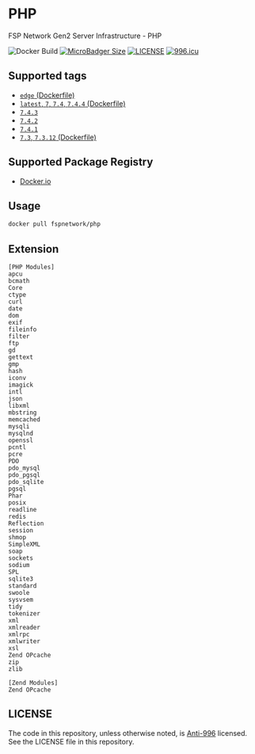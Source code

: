 # PHP

FSP Network Gen2 Server Infrastructure - PHP

![Docker Build](https://github.com/FSPNET/PHP/workflows/Docker%20Build/badge.svg)
[![MicroBadger Size](https://img.shields.io/microbadger/image-size/fspnetwork/php.svg?style=flat-square)](https://microbadger.com/#/images/fspnetwork/php)
[![LICENSE](https://img.shields.io/badge/license-Anti%20996-blue.svg?style=flat-square)](https://github.com/996icu/996.ICU/blob/master/LICENSE)
[![996.icu](https://img.shields.io/badge/link-996.icu-red.svg?style=flat-square)](https://996.icu)

## Supported tags

- [`edge` (Dockerfile)](https://github.com/FSPNET/PHP/blob/master/Dockerfile)
- [`latest`, `7`, `7.4`, `7.4.4` (Dockerfile)](https://github.com/FSPNET/PHP/tree/7.4.4/Dockerfile)
- [`7.4.3`](https://github.com/FSPNET/PHP/tree/7.4.3/Dockerfile)
- [`7.4.2`](https://github.com/FSPNET/PHP/tree/7.4.2/Dockerfile)
- [`7.4.1`](https://github.com/FSPNET/PHP/tree/7.4.1/Dockerfile)
- [`7.3`, `7.3.12` (Dockerfile)](https://github.com/FSPNET/PHP/tree/7.3.12/Dockerfile)

## Supported Package Registry

- [Docker.io](https://hub.docker.com/r/fspnetwork/php/)

## Usage

```bash
docker pull fspnetwork/php
```

## Extension

```
[PHP Modules]
apcu
bcmath
Core
ctype
curl
date
dom
exif
fileinfo
filter
ftp
gd
gettext
gmp
hash
iconv
imagick
intl
json
libxml
mbstring
memcached
mysqli
mysqlnd
openssl
pcntl
pcre
PDO
pdo_mysql
pdo_pgsql
pdo_sqlite
pgsql
Phar
posix
readline
redis
Reflection
session
shmop
SimpleXML
soap
sockets
sodium
SPL
sqlite3
standard
swoole
sysvsem
tidy
tokenizer
xml
xmlreader
xmlrpc
xmlwriter
xsl
Zend OPcache
zip
zlib

[Zend Modules]
Zend OPcache
```

## LICENSE

The code in this repository, unless otherwise noted, is [Anti-996](LICENSE) licensed. See the LICENSE file in this repository.
